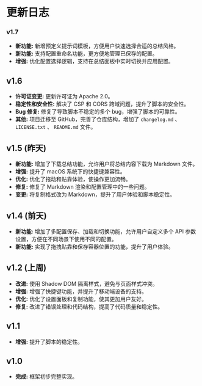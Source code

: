 # 更新日志


### v1.7

* **新功能:**  新增预定义提示词模板，方便用户快速选择合适的总结风格。
* **新功能:**  支持配置重命名功能，更方便地管理已保存的配置。
* **增强:** 优化配置选择逻辑，支持在总结面板中实时切换并应用配置。


## v1.6

* **许可证变更:** 更新许可证为 Apache 2.0。
* **稳定性和安全性:** 解决了 CSP 和 CORS 跨域问题，提升了脚本的安全性。
* **Bug 修复:** 修复了导致脚本不稳定的多个 bug，增强了脚本的可靠性。
* **其他:**  项目迁移至 GitHub，完善了仓库结构，增加了 `changelog.md` 、 `LICENSE.txt` 、 `README.md` 文件。


## v1.5 (昨天)

* **新功能:** 增加了下载总结功能，允许用户将总结内容下载为 Markdown 文件。
* **增强:** 提升了 macOS 系统下的快捷键兼容性。
* **优化:** 优化了拖动和贴靠体验，使操作更加流畅。
* **修复:** 修复了 Markdown 渲染和配置管理中的一些问题。
* **变更:** 将复制格式改为 Markdown，提升了用户体验和脚本稳定性。


## v1.4 (前天)

* **新功能:** 增加了多配置保存、加载和切换功能，允许用户自定义多个 API 参数设置，方便在不同场景下使用不同的配置。
* **新功能:** 实现了拖拽贴靠和保存容器位置的功能，提升了用户体验。


## v1.2 (上周)

* **改进:** 使用 Shadow DOM 隔离样式，避免与页面样式冲突。
* **增强:** 增强了快捷键功能，并提升了移动端设备的支持。
* **优化:** 优化了设置面板和复制功能，使其更加用户友好。
* **修复:** 改进了错误处理和代码结构，提高了代码质量和稳定性。


## v1.1

* **增强:** 提升了脚本的稳定性。


## v1.0

* **完成:** 框架初步完整实现。